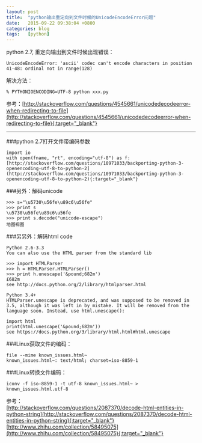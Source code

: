 ```yaml
---
layout: post
title:  "python输出重定向到文件时候的UnicodeEncodeError问题"
date:   2015-09-22 09:38:04 +0800
categories: blog
tags:   [python]
---
```

python 2.7, 重定向输出到文件时候出现错误：

    UnicodeEncodeError: 'ascii' codec can't encode characters in position 41-48: ordinal not in range(128)

解决方法：

    % PYTHONIOENCODING=UTF-8 python xxx.py

参考：[http://stackoverflow.com/questions/4545661/unicodedecodeerror-when-redirecting-to-file](http://stackoverflow.com/questions/4545661/unicodedecodeerror-when-redirecting-to-file){:target="_blank"}

---

###python 2.7打开文件带编码参数

    import io
    with open(fname, "rt", encoding="utf-8") as f:
    [http://stackoverflow.com/questions/10971033/backporting-python-3-openencoding-utf-8-to-python-2](http://stackoverflow.com/questions/10971033/backporting-python-3-openencoding-utf-8-to-python-2){:target="_blank"}

###另外：解码unicode

    >>> s="\u5730\u56fe\u89c6\u56fe"
    >>> print s
    \u5730\u56fe\u89c6\u56fe
    >>> print s.decode("unicode-escape")
    地图视图

###另另外：解码html code

    Python 2.6-3.3
    You can also use the HTML parser from the standard lib

    >>> import HTMLParser
    >>> h = HTMLParser.HTMLParser()
    >>> print h.unescape('&pound;682m')
    £682m
    see http://docs.python.org/2/library/htmlparser.html

    Python 3.4+
    HTMLParser.unescape is deprecated, and was supposed to be removed in 3.5, although it was left in by mistake. It will be removed from the language soon. Instead, use html.unescape():

    import html
    print(html.unescape('&pound;682m'))
    see https://docs.python.org/3/library/html.html#html.unescape

###Linux获取文件的编码：

    file --mime known_issues.html~
    known_issues.html~: text/html; charset=iso-8859-1

###Linux转换文件编码：

    iconv -f iso-8859-1 -t utf-8 known_issues.html~ > known_issues.html.utf-8

参考：             
[http://stackoverflow.com/questions/2087370/decode-html-entities-in-python-string](http://stackoverflow.com/questions/2087370/decode-html-entities-in-python-string){:target="_blank"}          
[http://www.zhihu.com/collection/58495075](http://www.zhihu.com/collection/58495075){:target="_blank"}